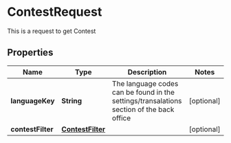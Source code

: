 

# ContestRequest

This is a request to get Contest

## Properties

| Name | Type | Description | Notes |
|------------ | ------------- | ------------- | -------------|
|**languageKey** | **String** | The language codes can be found in the settings/transalations section of the back office |  [optional] |
|**contestFilter** | [**ContestFilter**](ContestFilter.md) |  |  [optional] |



